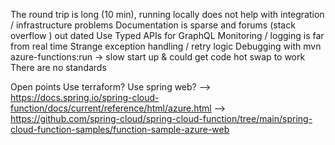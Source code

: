 The round trip is long (10 min), running locally does not help with integration / infrastructure problems
Documentation is sparse and forums (stack overflow ) out dated
Use Typed APIs for GraphQL
Monitoring / logging is far from real time
Strange exception handling / retry logic
Debugging with mvn azure-functions:run -> slow start up & could get code hot swap to work
There are no standards

Open points
Use terraform?
Use spring web? 
	--> https://docs.spring.io/spring-cloud-function/docs/current/reference/html/azure.html
	--> https://github.com/spring-cloud/spring-cloud-function/tree/main/spring-cloud-function-samples/function-sample-azure-web
